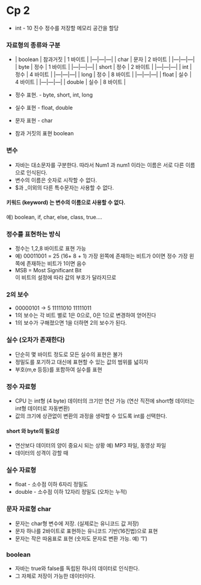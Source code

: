 # Cp 2
* int - 10 진수 정수를 저장할 메모리 공간을 할당

### 자료형의 종류와 구분
*  | boolean | 참과거짓  | 1 바이트 |
|—|—|—|
| char | 문자 | 2 바이트 |
|—|—|—|
| byte | 정수 | 1 바이트 |
|—|—|—|
| short | 정수 | 2 바이트 |
|—|—|—|
| int | 정수 | 4 바이트 |
|—|—|—|
| long | 정수 | 8 바이트 |
|—|—|—|
| float | 실수 | 4 바이트 |
|—|—|—|
| double | 실수 | 8 바이트 |

* 정수 표현. - byte, short, int, long
* 실수 표현 - float, double 
* 문자 표현 - char
* 참과 거짓의 표현 boolean

### 변수

* 자바는 대소문자를 구분한다. 따라서 Num1 과 num1 이라는 이름은 서로 다른 이름으로 인식된다.
* 변수의 이름은 숫자로 시작할 수 없다.
* $과 _이외의 다른 특수문자는 사용할 수 없다.
#### 키워드 (keyword) 는 변수의 이름으로 사용할 수 없다.
예) boolean, if, char, else, class, true….

### 정수를 표현하는 방식
* 정수는 1,2,8 바이트로 표현 가능
* 예) 00011001 = 25 (16+ 8 + 1)
가장 왼쪽에 존재하는 비트가 0이면 정수
가장 왼쪽에 존재하는 비트가 1이면 음수
* MSB = Most Significant Bit  
이 비트의 설정에 따라 값의 부호가 달라지므로

### 2의 보수
* 00000101  -> 5
11111010 
11111011
* 1의 보수는 각 비트 별로 1은 0으로, 0은 1으로 변경하여 얻어진다
* 1의 보수가 구해졌으면 1을 더하면 2의 보수가 된다.

### 실수 (오차가 존재한다)
* 단순히 몇 바이트 정도로 모든 실수의 표현은 불가
* 정밀도를 포기하고 대신에 표현할 수 있는 값의 범위를 넓히자
* 부호(m,e 등등)를 포함하여 실수를 표현

### 정수 자료형
* CPU 는 int형 (4 byte) 데이터의 크기만 연산 가능 (연산 직전에 short형 데이터는 int형 데이터로 자동변환) 
* 값의 크기에 상관없이 변환의 과정을 생략할 수 있도록 int를 선택한다.
#### short 와 byte의 필요성
* 연산보다 데이터의 양이 중요시 되는 상황
예) MP3 파일, 동영상 파일
* 데이터의 성격이 강할 때

### 실수 자료형
* float - 소수점 이하 6자리 정밀도
* double - 소수점 이하 12자리 정밀도
(오차는 누적)

### 문자 자료형 char
* 문자는 char형 변수에 저장. (실제로는 유니코드 값 저장)
* 문자 하나를 2바이트로 표현하는 유니코드 기반(16진법)으로 표현
* 문자는 작은 따옴표로 표현 (숫자도 문자로 변환 가능. 예) ‘1’)

### boolean 
* 자바는 true와 false를 독립된 하나의 데이터로 인식한다.
* 그 자체로 저장이 가능한 데이터이다.





 



